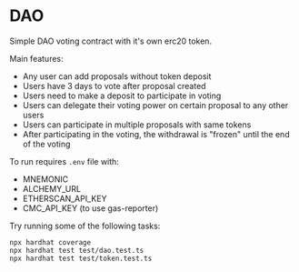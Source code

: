 # DAO

Simple DAO voting contract with it's own erc20 token.

Main features:
- Any user can add proposals without token deposit
- Users have 3 days to vote after proposal created
- Users need to make a deposit to participate in voting
- Users can delegate their voting power on certain proposal to any other users
- Users can participate in multiple proposals with same tokens
- After participating in the voting, the withdrawal is "frozen" until the end of the voting

To run requires `.env` file with:
- MNEMONIC
- ALCHEMY_URL
- ETHERSCAN_API_KEY
- CMC_API_KEY (to use gas-reporter)

Try running some of the following tasks:

```shell
npx hardhat coverage
npx hardhat test test/dao.test.ts
npx hardhat test test/token.test.ts
```
